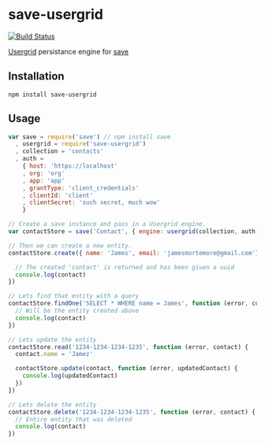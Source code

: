 # save-usergrid

[![Build Status](https://travis-ci.org/confuser/save-usergrid.png?branch=master)](https://travis-ci.org/confuser/save-usergrid)

[Usergrid](https://usergrid.apache.org) persistance engine for [save](https://npmjs.org/package/save)

## Installation
```
npm install save-usergrid
```

## Usage

```js
var save = require('save') // npm install save
  , usergrid = require('save-usergrid')
  , collection = 'contacts'
  , auth =
    { host: 'https://localhost'
    , org: 'org'
    , app: 'app'
    , grantType: 'client_credentials'
    , clientId: 'client'
    , clientSecret: 'such secret, much wow'
    }

// Create a save instance and pass in a Usergrid engine.
var contactStore = save('Contact', { engine: usergrid(collection, auth) })

// Then we can create a new entity.
contactStore.create({ name: 'James', email: 'jamesmortemore@gmail.com'}, function (error, contact) {

  // The created 'contact' is returned and has been given a uuid
  console.log(contact)
})

// Lets find that entity with a query
contactStore.findOne('SELECT * WHERE name = James', function (error, contact) {
  // Will be the entity created above
  console.log(contact)
})

// Lets update the entity
contactStore.read('1234-1234-1234-1235', function (error, contact) {
  contact.name = 'Jamez'

  contactStore.update(contact, function (error, updatedContact) {
    console.log(updatedContact)
  })
})

// Lets delete the entity
contactStore.delete('1234-1234-1234-1235', function (error, contact) {
  // Entire entity that was deleted
  console.log(contact)
})
```

